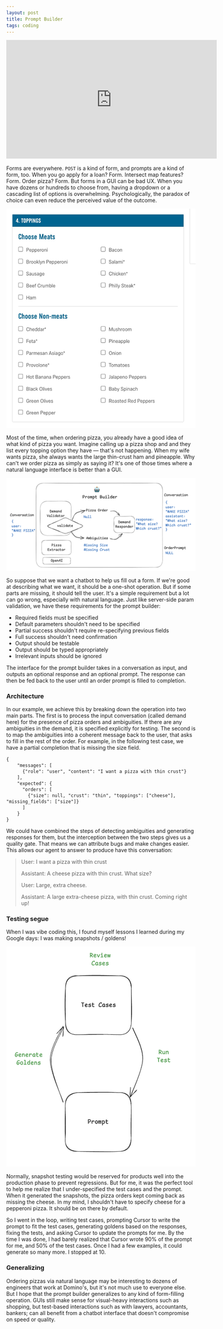 ```yaml
---
layout: post
title: Prompt Builder
tags: coding
---
```


<iframe width="560" height="315" src="https://www.youtube.com/embed/VudzO-BPFNE?si=S4p_FUZCHFr6vSJa" title="YouTube video player" frameborder="0" allow="accelerometer; autoplay; clipboard-write; encrypted-media; gyroscope; picture-in-picture; web-share" referrerpolicy="strict-origin-when-cross-origin" allowfullscreen></iframe>

Forms are everywhere. `POST` is a kind of form, and prompts are a kind of form, too. When you go apply for a loan? Form. Intersect map features? Form. Order pizza? Form. But forms in a GUI can be bad UX. When you have dozens or hundreds to choose from, having a dropdown or a cascading list of options is overwhelming. Psychologically, the paradox of choice can even reduce the perceived value of the outcome. 

![pizza-options](/assets/pizza-options.jpeg)

Most of the time, when ordering pizza, you already have a good idea of what kind of pizza you want. Imagine calling up a pizza shop and and they list every topping option they have — that's not happening. When my wife wants pizza, she always wants the large thin-crust ham and pineapple. Why can't we order pizza as simply as saying it? It's one of those times where a natural language interface is better than a GUI. 

![prompt-builder](/assets/prompt-builder.png)

So suppose that we want a chatbot to help us fill out a form. If we're good at describing what we want, it should be a one-shot operation. But if some parts are missing, it should tell the user. It's a simple requirement but a lot can go wrong, especially with natural language. Just like server-side param validation, we have these requirements for the prompt builder:

- Required fields must be specified
- Default parameters shouldn't need to be specified
- Partial success shouldn't require re-specifying previous fields
- Full success shouldn't need confirmation
- Output should be testable
- Output should be typed appropriately
- Irrelevant inputs should be ignored

The interface for the prompt builder takes in a conversation as input, and outputs an optional response and an optional prompt. The response can then be fed back to the user until an order prompt is filled to completion.

### Architecture

In our example, we achieve this by breaking down the operation into two main parts. The first is to process the input conversation (called demand here) for the presence of pizza orders and ambiguities. If there are any ambiguities in the demand, it is specified explicitly for testing. The second is to map the ambiguities into a coherent message back to the user, that asks to fill in the rest of the order. For example, in the following test case, we have a partial completion that is missing the size field.

```
{
    "messages": [
      {"role": "user", "content": "I want a pizza with thin crust"}
    ],
    "expected": {
      "orders": [
        {"size": null, "crust": "thin", "toppings": ["cheese"], "missing_fields": ["size"]}
      ]
    }
}
```

We could have combined the steps of detecting ambiguities and generating responses for them, but the interception between the two steps gives us a quality gate. That means we can attribute bugs and make changes easier. This allows our agent to answer to produce have this conversation:

> User: I want a pizza with thin crust
>
> Assistant: A cheese pizza with thin crust. What size? 
>
> User: Large, extra cheese.
>
> Assistant: A large extra-cheese pizza, with thin crust. Coming right up!


### Testing segue

When I was vibe coding this, I found myself lessons I learned during my Google days: I was making snapshots / goldens!

![snapshot-tests](/assets/snapshot-tests.png)

Normally, snapshot testing would be reserved for products well into the production phase to prevent regressions. But for me, it was the perfect tool to help me realize that I under-specified the test cases and the prompt. When it generated the snapshots, the pizza orders kept coming back as missing the cheese. In my mind, I shouldn't have to specify cheese for a pepperoni pizza. It should be on there by default. 

So I went in the loop, writing test cases, prompting Cursor to write the prompt to fit the test cases, generating goldens based on the responses, fixing the tests, and asking Cursor to update the prompts for me. By the time I was done, I had barely realized that Cursor wrote 90% of the prompt for me, and 50% of the test cases. Once I had a few examples, it could generate so many more. I stopped at 10.

### Generalizing

Ordering pizzas via natural language may be interesting to dozens of engineers that work at Domino's, but it's not much use to everyone else. But I hope that the prompt builder generalizes to any kind of form-filling operation. GUIs still make sense for visual-heavy interactions such as shopping, but test-based interactions such as with lawyers, accountants, bankers; can all benefit from a chatbot interface that doesn't compromise on speed or quality. 





